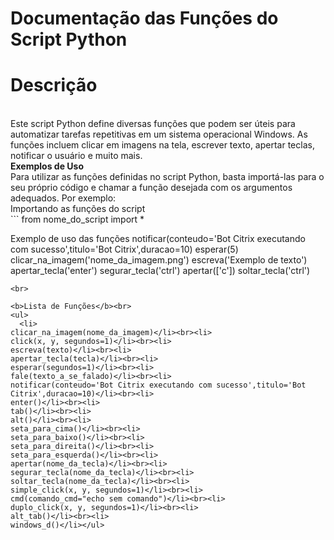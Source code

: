 # Documentação das Funções do Script Python

# Descrição
<br>
Este script Python define diversas funções que podem ser úteis para automatizar tarefas repetitivas em um sistema operacional Windows. As funções incluem clicar em imagens na tela, escrever texto, apertar teclas, notificar o usuário e muito mais.
<br>
<b>Exemplos de Uso</b><br>
Para utilizar as funções definidas no script Python, basta importá-las para o seu próprio código e chamar a função desejada com os argumentos adequados. Por exemplo:
<br>
Importando as funções do script
<br>
```
from nome_do_script import *

Exemplo de uso das funções
notificar(conteudo='Bot Citrix executando com sucesso',titulo='Bot Citrix',duracao=10)
esperar(5)
clicar_na_imagem('nome_da_imagem.png')
escreva('Exemplo de texto')
apertar_tecla('enter')
segurar_tecla('ctrl')
apertar(['c'])
soltar_tecla('ctrl')
```
<br>

<b>Lista de Funções</b><br>
<ul>
  <li>
clicar_na_imagem(nome_da_imagem)</li><br><li>
click(x, y, segundos=1)</li><br><li>
escreva(texto)</li><br><li>
apertar_tecla(tecla)</li><br><li>
esperar(segundos=1)</li><br><li>
fale(texto_a_se_falado)</li><br><li>
notificar(conteudo='Bot Citrix executando com sucesso',titulo='Bot Citrix',duracao=10)</li><br><li>
enter()</li><br><li>
tab()</li><br><li>
alt()</li><br><li>
seta_para_cima()</li><br><li>
seta_para_baixo()</li><br><li>
seta_para_direita()</li><br><li>
seta_para_esquerda()</li><br><li>
apertar(nome_da_tecla)</li><br><li>
segurar_tecla(nome_da_tecla)</li><br><li>
soltar_tecla(nome_da_tecla)</li><br><li>
simple_click(x, y, segundos=1)</li><br><li>
cmd(comando_cmd="echo sem comando")</li><br><li>
duplo_click(x, y, segundos=1)</li><br><li>
alt_tab()</li><br><li>
windows_d()</li></ul>
